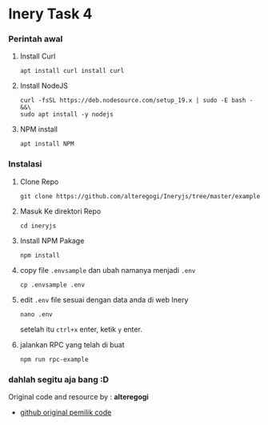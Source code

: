 # Inery Task 4

### Perintah awal

1. Install Curl

    ```
    apt install curl install curl
    ```

2. Install NodeJS

    ```
    curl -fsSL https://deb.nodesource.com/setup_19.x | sudo -E bash - &&\
    sudo apt install -y nodejs
    ```
3. NPM install

    ```
    apt install NPM
    ```
    
    
### Instalasi

1. Clone Repo
    
    ```
    git clone https://github.com/alteregogi/Ineryjs/tree/master/example
    ```
    
2. Masuk Ke direktori Repo

    ```
    cd ineryjs
    ```
    
3. Install NPM Pakage

    ```
    npm install
    ```
    
4. copy file `.envsample` dan ubah namanya menjadi `.env`

    ```
    cp .envsample .env
    ```
    
5. edit `.env` file sesuai dengan data anda di web Inery
 
    ```
    nano .env
    ```
    
    setelah itu `ctrl+x` enter, ketik `y` enter.
    
6. jalankan RPC yang telah di buat

    ```
    npm run rpc-example
    ```
   
### dahlah segitu aja bang :D

Original code and resource by : **alteregogi**
- [github original pemilik code](https://github.com/alteregogi)
    
